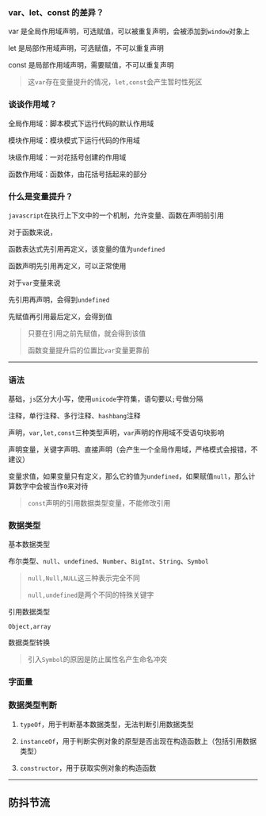 ### var、let、const 的差异？

var 是全局作用域声明，可选赋值，可以被重复声明，会被添加到`window`对象上

let  是局部作用域声明，可选赋值，不可以重复声明

const 是局部作用域声明，需要赋值，不可以重复声明

> 这`var`存在变量提升的情况，`let,const`会产生暂时性死区

### 谈谈作用域？

全局作用域：脚本模式下运行代码的默认作用域

模块作用域：模块模式下运行代码的作用域

块级作用域：一对花括号创建的作用域

函数作用域：函数体，由花括号括起来的部分

### 什么是变量提升？

`javascript`在执行上下文中的一个机制，允许变量、函数在声明前引用

对于函数来说，

函数表达式先引用再定义，该变量的值为`undefined`

函数声明先引用再定义，可以正常使用

对于`var`变量来说

先引用再声明，会得到`undefined`

先赋值再引用最后定义，会得到值

> 只要在引用之前先赋值，就会得到该值
> 
> 函数变量提升后的位置比`var`变量更靠前

---

### 语法

基础，`js`区分大小写，使用`unicode`字符集，语句要以`;`号做分隔

注释，单行注释、多行注释、`hashbang`注释

声明，`var,let,const`三种类型声明，`var`声明的作用域不受语句块影响

声明变量，关键字声明、直接声明（会产生一个全局作用域，严格模式会报错，不建议）

变量求值，如果变量只有定义，那么它的值为`undefined`，如果赋值`null`，那么计算数字中会被当作`0`来对待

> `const`声明的引用数据类型变量，不能修改引用

### 数据类型

基本数据类型

布尔类型、`null`、`undefined`、`Number`、`BigInt`、`String`、`Symbol`

> `null,Null,NULL`这三种表示完全不同
> 
> `null,undefined`是两个不同的特殊关键字

引用数据类型

`Object,array`

数据类型转换

> 引入`Symbol`的原因是防止属性名产生命名冲突

### 字面量

### 数据类型判断

1. `typeOf`，用于判断基本数据类型，无法判断引用数据类型

2. `instanceOf`，用于判断实例对象的原型是否出现在构造函数上（包括引用数据类型）

3. `constructor`，用于获取实例对象的构造函数

---

## 防抖节流
